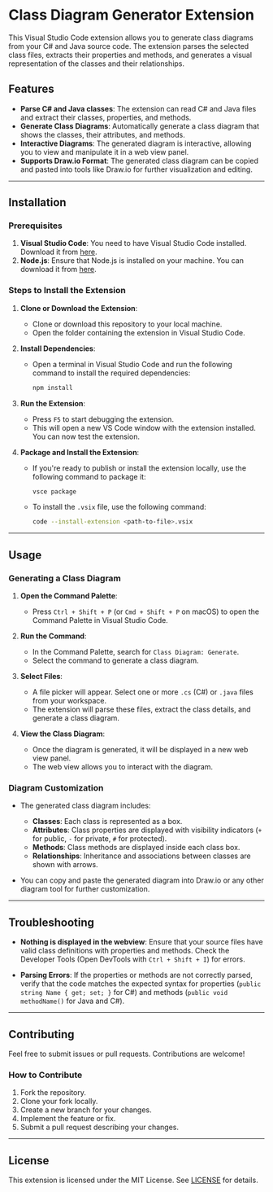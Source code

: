 
# Class Diagram Generator Extension

This Visual Studio Code extension allows you to generate class diagrams from your C# and Java source code. The extension parses the selected class files, extracts their properties and methods, and generates a visual representation of the classes and their relationships.

## Features

- **Parse C# and Java classes**: The extension can read C# and Java files and extract their classes, properties, and methods.
- **Generate Class Diagrams**: Automatically generate a class diagram that shows the classes, their attributes, and methods.
- **Interactive Diagrams**: The generated diagram is interactive, allowing you to view and manipulate it in a web view panel.
- **Supports Draw.io Format**: The generated class diagram can be copied and pasted into tools like Draw.io for further visualization and editing.

---

## Installation

### Prerequisites

1. **Visual Studio Code**: You need to have Visual Studio Code installed. Download it from [here](https://code.visualstudio.com/).
2. **Node.js**: Ensure that Node.js is installed on your machine. You can download it from [here](https://nodejs.org/).

### Steps to Install the Extension

1. **Clone or Download the Extension**:
    - Clone or download this repository to your local machine.
    - Open the folder containing the extension in Visual Studio Code.

2. **Install Dependencies**:
    - Open a terminal in Visual Studio Code and run the following command to install the required dependencies:
      ```bash
      npm install
      ```

3. **Run the Extension**:
    - Press `F5` to start debugging the extension.
    - This will open a new VS Code window with the extension installed. You can now test the extension.

4. **Package and Install the Extension**:
    - If you're ready to publish or install the extension locally, use the following command to package it:
      ```bash
      vsce package
      ```
    - To install the `.vsix` file, use the following command:
      ```bash
      code --install-extension <path-to-file>.vsix
      ```

---

## Usage

### Generating a Class Diagram

1. **Open the Command Palette**:
    - Press `Ctrl + Shift + P` (or `Cmd + Shift + P` on macOS) to open the Command Palette in Visual Studio Code.

2. **Run the Command**:
    - In the Command Palette, search for `Class Diagram: Generate`.
    - Select the command to generate a class diagram.

3. **Select Files**:
    - A file picker will appear. Select one or more `.cs` (C#) or `.java` files from your workspace.
    - The extension will parse these files, extract the class details, and generate a class diagram.

4. **View the Class Diagram**:
    - Once the diagram is generated, it will be displayed in a new web view panel.
    - The web view allows you to interact with the diagram.

### Diagram Customization

- The generated class diagram includes:
  - **Classes**: Each class is represented as a box.
  - **Attributes**: Class properties are displayed with visibility indicators (`+` for public, `-` for private, `#` for protected).
  - **Methods**: Class methods are displayed inside each class box.
  - **Relationships**: Inheritance and associations between classes are shown with arrows.

- You can copy and paste the generated diagram into Draw.io or any other diagram tool for further customization.

---

## Troubleshooting

- **Nothing is displayed in the webview**: Ensure that your source files have valid class definitions with properties and methods. Check the Developer Tools (Open DevTools with `Ctrl + Shift + I`) for errors.
  
- **Parsing Errors**: If the properties or methods are not correctly parsed, verify that the code matches the expected syntax for properties (`public string Name { get; set; }` for C#) and methods (`public void methodName()` for Java and C#).

---

## Contributing

Feel free to submit issues or pull requests. Contributions are welcome!

### How to Contribute

1. Fork the repository.
2. Clone your fork locally.
3. Create a new branch for your changes.
4. Implement the feature or fix.
5. Submit a pull request describing your changes.

---

## License

This extension is licensed under the MIT License. See [LICENSE](./LICENSE) for details.
